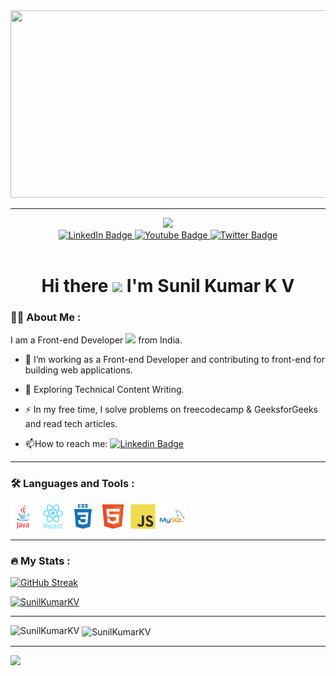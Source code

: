 
<!--
**Sunil-Kumar-KV/Sunil-Kumar-KV** is a ✨ _special_ ✨ repository because its `README.md` (this file) appears on your GitHub profile.

Here are some ideas to get you started:

- 🔭 I’m currently working on ...
- 🌱 I’m currently learning ...
- 👯 I’m looking to collaborate on ...
- 🤔 I’m looking for help with ...
- 💬 Ask me about ...
- 📫 How to reach me: ...
- 😄 Pronouns: ...
- ⚡ Fun fact: ...
-->
<div id="header" align="center">
<div align="center">
  <img src="https://media.giphy.com/media/dWesBcTLavkZuG35MI/giphy.gif" width="600" height="300"/>
</div>
  
  ---
  <!-- Login Page -->
  <div>
  <img  src="https://media.giphy.com/media/v1.Y2lkPTc5MGI3NjExYTU1YTgwMjE4ZDEyNDI1Mzg1NWIyZTA4Nzk5OTRmZjc2NGM4YzMwMCZjdD1z/M9gbBd9nbDrOTu1Mqx/giphy.gif" width="100" />
</div>

<div id="badges">
  <a href="https://www.linkedin.com/in/sunilkumarkv44/">
    <img src="https://img.shields.io/badge/LinkedIn-blue?style=for-the-badge&logo=linkedin&logoColor=white" alt="LinkedIn Badge"/>
  </a>
  <a href="https://www.youtube.com/channel/UCrjiEkmPLDOZJb7of0o1rVA">
    <img src="https://img.shields.io/badge/YouTube-red?style=for-the-badge&logo=youtube&logoColor=white" alt="Youtube Badge"/>
  </a>
  <a href="https://twitter.com/Sunil_KVB">
    <img src="https://img.shields.io/badge/Twitter-blue?style=for-the-badge&logo=twitter&logoColor=white" alt="Twitter Badge"/>
  </a>
</div>

<div id="badges">
<img src="https://komarev.com/ghpvc/?username=Sunil-Kumar-KV&style=flat-square&color=blue" alt=""/>
</div>

<h1>
  Hi there 
  <img src="https://media.giphy.com/media/hvRJCLFzcasrR4ia7z/giphy.gif" width="30px"/>
  I'm Sunil Kumar K V
</h1>
</div>

### :man_technologist: About Me :
I am a Front-end Developer <img src="https://media.giphy.com/media/WUlplcMpOCEmTGBtBW/giphy.gif" width="30"> from India.

- :telescope: I’m working as a Front-end Developer and contributing to front-end for building web applications.

- :seedling: Exploring Technical Content Writing.

- :zap: In my free time, I solve problems on freecodecamp & GeeksforGeeks and read tech articles.

- :mailbox:How to reach me: [![Linkedin Badge](https://img.shields.io/badge/-SunilKumarKV-blue?style=flat&logo=Linkedin&logoColor=white)](https://www.linkedin.com/in/sunilkumarkv44/)

---

### :hammer_and_wrench: Languages and Tools :
<div>
  <img src="https://github.com/devicons/devicon/blob/master/icons/java/java-original-wordmark.svg" title="Java" alt="Java" width="40" height="40"/>&nbsp;
  <img src="https://github.com/devicons/devicon/blob/master/icons/react/react-original-wordmark.svg" title="React" alt="React" width="40" height="40"/>&nbsp;
  <img src="https://github.com/devicons/devicon/blob/master/icons/css3/css3-plain-wordmark.svg"  title="CSS3" alt="CSS" width="40" height="40"/>&nbsp;
  <img src="https://github.com/devicons/devicon/blob/master/icons/html5/html5-original.svg" title="HTML5" alt="HTML" width="40" height="40"/>&nbsp;
  <img src="https://github.com/devicons/devicon/blob/master/icons/javascript/javascript-original.svg" title="JavaScript" alt="JavaScript" width="40" height="40"/>&nbsp;
  <img src="https://github.com/devicons/devicon/blob/master/icons/mysql/mysql-original-wordmark.svg" title="MySQL"  alt="MySQL" width="40" height="40"/>&nbsp;
 </div>

---

### :fire: My Stats :

[![GitHub Streak](http://github-readme-streak-stats.herokuapp.com?user=SunilKumarKV&theme=dark&background=000000)](https://git.io/streak-stats)
<br/>
<!--![](https://github-readme-stats.vercel.app/api/top-langs/?username=Sunil-Kumar-KV&theme=dark&hide_border=false&include_all_commits=false&count_private=false&layout=compact) -->
<p align="left"> <a href="https://github.com/ryo-ma/github-profile-trophy"><img src="https://github-profile-trophy.vercel.app/?username=SunilKumarKV" alt="SunilKumarKV" /></a> </p>

---

<p><img align="left" src="https://github-readme-stats.vercel.app/api/top-langs?username=SunilKumarKV&show_icons=true&locale=en&layout=compact" alt="SunilKumarKV" /></p>

<p>&nbsp;<img align="center" src="https://github-readme-stats.vercel.app/api?username=SunilKumarKV&show_icons=true&locale=en" alt="SunilKumarKV" /></p>

---
[![](https://visitcount.itsvg.in/api?id=SunilKumarKV&icon=0&color=0)](https://visitcount.itsvg.in)
